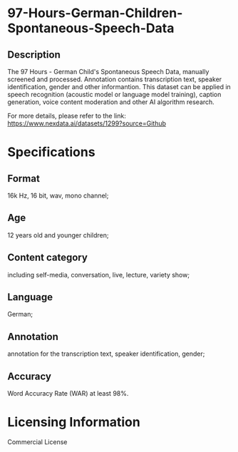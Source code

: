 # 97-Hours-German-Children-Spontaneous-Speech-Data

## Description
The 97 Hours - German Child's Spontaneous Speech Data, manually screened and processed. Annotation contains transcription text, speaker identification, gender and other informantion. This dataset can be applied in speech recognition (acoustic model or language model training), caption generation, voice content moderation and other AI algorithm research.

For more details, please refer to the link: https://www.nexdata.ai/datasets/1299?source=Github


# Specifications
## Format
16k Hz, 16 bit, wav, mono channel;
## Age
12 years old and younger children;
## Content category
including self-media, conversation, live, lecture, variety show;
## Language
German;
## Annotation
annotation for the transcription text, speaker identification, gender;
## Accuracy
Word Accuracy Rate (WAR) at least 98%.

# Licensing Information
Commercial License
